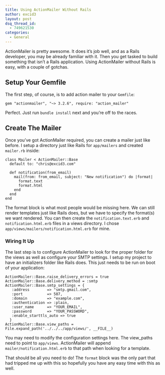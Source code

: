 ```yaml
---
title: Using ActionMailer Without Rails
author: excid3
layout: post
dsq_thread_id:
  - 749621530
categories:
  - General
---
```

ActionMailer is pretty awesome. It does it’s job well, and as a Rails developer, you may be already familiar with it. Then you get tasked to build something that isn’t a Rails application. Using ActionMailer without Rails is easy, with a couple of gotchas.

## Setup Your Gemfile

The first step, of course, is to add action mailer to your `Gemfile`:


    gem "actionmailer", "~> 3.2.6", require: "action_mailer"


Perfect. Just run `bundle install` next and you’re off to the races.

## Create The Mailer

Once you’ve got ActionMailer required, you can create a mailer just like before. I setup a directory just like Rails for `app/mailers` and created `mailer.rb` inside:


    class Mailer < ActionMailer::Base
      default to: "chris@excid3.com"

      def notification(from_email)
        mail(from: from_email, subject: "New notification") do |format|
          format.text
          format.html
        end
      end
    end


The format block is what most people would be missing here. We can still render templates just like Rails does, but we have to specify the format(s) we want rendered. You can then create the `notification.text.erb` and `notification.html.erb` files in a views directory. I chose `app/views/mailers/notification.html.erb` for mine.

### Wiring It Up

The last step is to configure ActionMailer to look for the proper folder for the views as well as configure your SMTP settings. I setup my project to have an initializers folder like Rails does. This just needs to be run on boot of your application:


    ActionMailer::Base.raise_delivery_errors = true
    ActionMailer::Base.delivery_method = :smtp
    ActionMailer::Base.smtp_settings = {
       :address        => "smtp.gmail.com",
       :port           => 587,
       :domain         => "example.com",
       :authentication => :plain,
       :user_name      => "YOUR_EMAIL",
       :password       => "YOUR_PASSWORD",
       :enable_starttls_auto => true
      }
    ActionMailer::Base.view_paths = File.expand_path('../../../app/views/', __FILE__)


You may need to modify the configuration settings here. The view_paths need to point to `app/views`. ActionMailer will append `mailer/notification.html.erb` to that path when looking for a template.

That should be all you need to do! The `format` block was the only part that had tripped me up with this so hopefully you have any easy time with this as well.